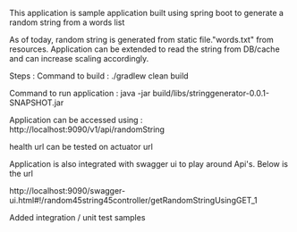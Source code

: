 This application is sample application built using spring boot to generate a random string from a words list

As of today, random string is generated from static file."words.txt" from resources. Application can be
extended to read the string from DB/cache and can increase scaling accordingly.

Steps :
Command to build : ./gradlew clean build

Command to run application : java -jar build/libs/stringgenerator-0.0.1-SNAPSHOT.jar

Application can be accessed using : http://localhost:9090/v1/api/randomString

health url can be tested on actuator url

Application is also integrated with swagger ui to play around Api's.
Below is the url 

http://localhost:9090/swagger-ui.html#!/random45string45controller/getRandomStringUsingGET_1

Added integration / unit test samples
